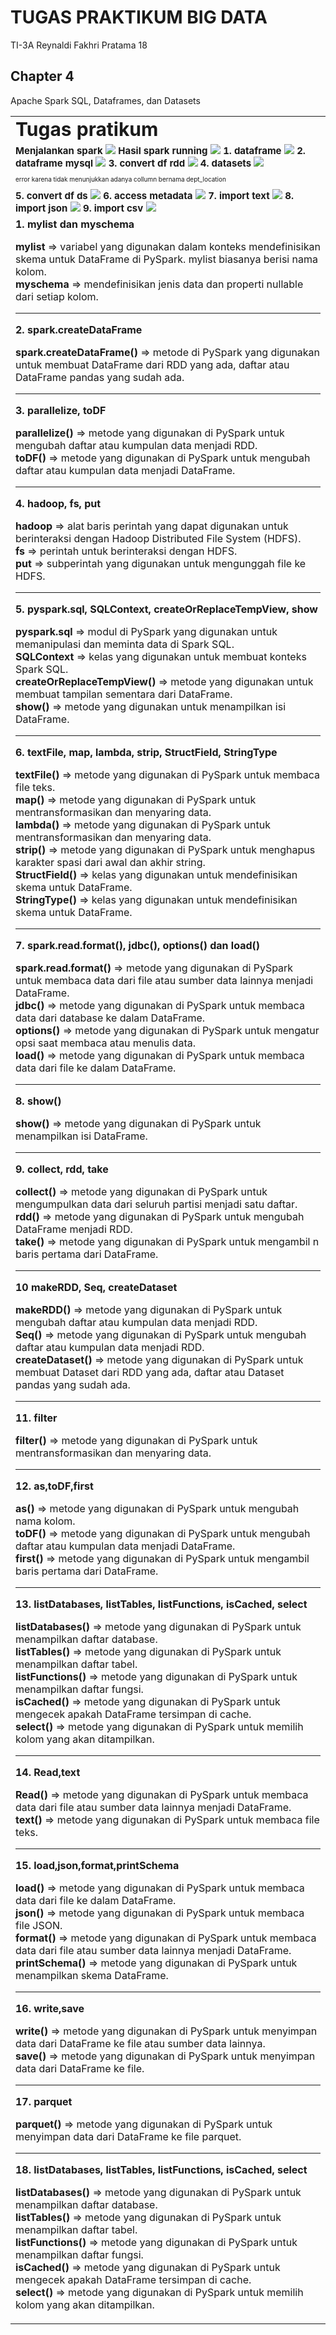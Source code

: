 # TUGAS PRAKTIKUM BIG DATA
TI-3A 
Reynaldi Fakhri Pratama
18

## Chapter 4
Apache Spark SQL, Dataframes, dan Datasets

<table border="0">
 <tr>
    <td><b style="font-size:30px">Tugas pratikum</b></td>
 </tr>
 <tr>
    <td>
      <b style="font-size:15px">Menjalankan spark</b>
      <img src="/image/00_spark.png">
      <b style="font-size:15px">Hasil spark running</b>
      <img src="/image/00_browser.png">
      <b style="font-size:15px">1. dataframe</b>
      <img src="/image/01_dataframe.png">
      <b style="font-size:15px">2. dataframe mysql</b>
      <img src="/image/02_dataframe_mysql.png">
      <b style="font-size:15px">3. convert df rdd</b>
      <img src="/image/03_convert_df_rdd.png">
      <b style="font-size:15px">4. datasets</b>
      <img src="/image/04_datasets.png">
      <p style='font-size:10px'>error karena tidak menunjukkan adanya collumn bernama dept_location</p>
      <b style="font-size:15px">5. convert df ds</b>
      <img src="/image/05_convert_df_ds.png">
      <b style="font-size:15px">6. access metadata</b>
      <img src="/image/06_access_metadata.png">
      <b style="font-size:15px">7. import text</b>
      <img src="/image/07_impor_txt.png">
      <b style="font-size:15px">8. import json</b>
      <img src="/image/08_impor_json.png">
      <b style="font-size:15px">9. import csv</b>
      <img src="/image/09_impor_csv.png">
   </td>
 </tr>
 <tr>
   <td colspan="2">
      <b>1. mylist dan myschema </b>
      <p >
         <b>mylist</b> => variabel yang digunakan dalam konteks mendefinisikan skema untuk DataFrame di PySpark. mylist biasanya berisi nama kolom.
         <br>
         <b>myschema</b> => mendefinisikan jenis data dan properti nullable dari setiap kolom.
      </p>
      <hr>
      <b>2. spark.createDataFrame </b>
      <p >
         <b>spark.createDataFrame()</b> => metode di PySpark yang digunakan untuk membuat DataFrame dari RDD yang ada, daftar atau DataFrame pandas yang sudah ada.
      </p>
      <hr>
      <b>3. parallelize, toDF </b>
      <p >
         <b>parallelize()</b> => metode yang digunakan di PySpark untuk mengubah daftar atau kumpulan data menjadi RDD.
         <br>
         <b>toDF()</b> => metode yang digunakan di PySpark untuk mengubah daftar atau kumpulan data menjadi DataFrame.
      </p>
      <hr>
      <b>4. hadoop, fs, put </b>
      <p>
         <b>hadoop</b> => alat baris perintah yang dapat digunakan untuk berinteraksi dengan Hadoop Distributed File System (HDFS).
         <br>
         <b>fs</b> => perintah untuk berinteraksi dengan HDFS.
         <br>
         <b>put</b> => subperintah yang digunakan untuk mengunggah file ke HDFS.
      </p>
      <hr>
      <b>5. pyspark.sql, SQLContext, createOrReplaceTempView, show </b>
      <p>
         <b>pyspark.sql</b> => modul di PySpark yang digunakan untuk memanipulasi dan meminta data di Spark SQL.
         <br>
         <b>SQLContext</b> => kelas yang digunakan untuk membuat konteks Spark SQL.
         <br>
         <b>createOrReplaceTempView()</b> => metode yang digunakan untuk membuat tampilan sementara dari DataFrame.
         <br>
         <b>show()</b> => metode yang digunakan untuk menampilkan isi DataFrame.
      </p>
      <hr>
      <b>6. textFile, map, lambda, strip, StructField, StringType </b>
      <p>
         <b>textFile()</b> => metode yang digunakan di PySpark untuk membaca file teks.
         <br>
         <b>map()</b> => metode yang digunakan di PySpark untuk mentransformasikan dan menyaring data.
         <br>
         <b>lambda()</b> => metode yang digunakan di PySpark untuk mentransformasikan dan menyaring data.
         <br>
         <b>strip()</b> => metode yang digunakan di PySpark untuk menghapus karakter spasi dari awal dan akhir string.
         <br>
         <b>StructField()</b> => kelas yang digunakan untuk mendefinisikan skema untuk DataFrame.
         <br>
         <b>StringType()</b> => kelas yang digunakan untuk mendefinisikan skema untuk DataFrame.
      </p>
      <hr>
      <b>7. spark.read.format(), jdbc(), options() dan load() </b>
      <p>
         <b>spark.read.format()</b> => metode yang digunakan di PySpark untuk membaca data dari file atau sumber data lainnya menjadi DataFrame.
         <br>
         <b>jdbc()</b> => metode yang digunakan di PySpark untuk membaca data dari database ke dalam DataFrame.
         <br>
         <b>options()</b> => metode yang digunakan di PySpark untuk mengatur opsi saat membaca atau menulis data.
         <br>
         <b>load()</b> => metode yang digunakan di PySpark untuk membaca data dari file ke dalam DataFrame.
      </p>
      <hr>
      <b>8. show()</b>
      <p>
         <b>show()</b> => metode yang digunakan di PySpark untuk menampilkan isi DataFrame.
      </p>
      <hr>
      <b>9. collect, rdd, take</b>
      <p>
         <b>collect()</b> => metode yang digunakan di PySpark untuk mengumpulkan data dari seluruh partisi menjadi satu daftar.
         <br>
         <b>rdd()</b> => metode yang digunakan di PySpark untuk mengubah DataFrame menjadi RDD.
         <br>
         <b>take()</b> => metode yang digunakan di PySpark untuk mengambil n baris pertama dari DataFrame.
      </p>
      <hr>
      <b> 10 makeRDD, Seq, createDataset</b>
      <p>
         <b>makeRDD()</b> => metode yang digunakan di PySpark untuk mengubah daftar atau kumpulan data menjadi RDD.
         <br>
         <b>Seq()</b> => metode yang digunakan di PySpark untuk mengubah daftar atau kumpulan data menjadi RDD.
         <br>
         <b>createDataset()</b> => metode yang digunakan di PySpark untuk membuat Dataset dari RDD yang ada, daftar atau Dataset pandas yang sudah ada.
      </p>
      <hr>
      <b>11. filter</b>
      <p>
         <b>filter()</b> => metode yang digunakan di PySpark untuk mentransformasikan dan menyaring data.
      </p>
      <hr>
      <b>12. as,toDF,first</b>
      <p>
         <b>as()</b> => metode yang digunakan di PySpark untuk mengubah nama kolom.
         <br>
         <b>toDF()</b> => metode yang digunakan di PySpark untuk mengubah daftar atau kumpulan data menjadi DataFrame.
         <br>
         <b>first()</b> => metode yang digunakan di PySpark untuk mengambil baris pertama dari DataFrame.
      </p>
      <hr>
      <b>13. listDatabases, listTables, listFunctions, isCached, select</b>
      <p>
         <b>listDatabases()</b> => metode yang digunakan di PySpark untuk menampilkan daftar database.
         <br>
         <b>listTables()</b> => metode yang digunakan di PySpark untuk menampilkan daftar tabel.
         <br>
         <b>listFunctions()</b> => metode yang digunakan di PySpark untuk menampilkan daftar fungsi.
         <br>
         <b>isCached()</b> => metode yang digunakan di PySpark untuk mengecek apakah DataFrame tersimpan di cache.
         <br>
         <b>select()</b> => metode yang digunakan di PySpark untuk memilih kolom yang akan ditampilkan.
      </p>
      <hr>
      <b>14. Read,text</b>
      <p>
         <b>Read()</b> => metode yang digunakan di PySpark untuk membaca data dari file atau sumber data lainnya menjadi DataFrame.
         <br>
         <b>text()</b> => metode yang digunakan di PySpark untuk membaca file teks.
      </p>
      <hr>
      <b>15. load,json,format,printSchema</b>
      <p>
         <b>load()</b> => metode yang digunakan di PySpark untuk membaca data dari file ke dalam DataFrame.
         <br>
         <b>json()</b> => metode yang digunakan di PySpark untuk membaca file JSON.
         <br>
         <b>format()</b> => metode yang digunakan di PySpark untuk membaca data dari file atau sumber data lainnya menjadi DataFrame.
         <br>
         <b>printSchema()</b> => metode yang digunakan di PySpark untuk menampilkan skema DataFrame.
      </p>
      <hr>
      <b>16. write,save</b>
      <p>
         <b>write()</b> => metode yang digunakan di PySpark untuk menyimpan data dari DataFrame ke file atau sumber data lainnya.
         <br>
         <b>save()</b> => metode yang digunakan di PySpark untuk menyimpan data dari DataFrame ke file.
      </p>
      <hr>
      <b>17. parquet</b>
      <p>
         <b>parquet()</b> => metode yang digunakan di PySpark untuk menyimpan data dari DataFrame ke file parquet.
      </p>
      <hr>
      <b>18. listDatabases, listTables, listFunctions, isCached, select</b>
      <p>
         <b>listDatabases()</b> => metode yang digunakan di PySpark untuk menampilkan daftar database.
         <br>
         <b>listTables()</b> => metode yang digunakan di PySpark untuk menampilkan daftar tabel.
         <br>
         <b>listFunctions()</b> => metode yang digunakan di PySpark untuk menampilkan daftar fungsi.
         <br>
         <b>isCached()</b> => metode yang digunakan di PySpark untuk mengecek apakah DataFrame tersimpan di cache.
         <br>
         <b>select()</b> => metode yang digunakan di PySpark untuk memilih kolom yang akan ditampilkan.
      </p>
   </td>
 </tr>

 
</table>
